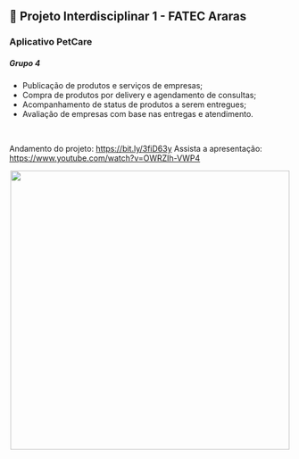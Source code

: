 ## 🐇 Projeto Interdisciplinar 1 - FATEC Araras

### Aplicativo PetCare

##### Grupo 4



* Publicação de produtos e serviços de empresas;
* Compra de produtos por delivery e agendamento de consultas;
* Acompanhamento de status de produtos a serem entregues;
* Avaliação de empresas com base nas entregas e atendimento.
<br>

Andamento do projeto: https://bit.ly/3fiD63y 
Assista a apresentação: https://www.youtube.com/watch?v=OWRZIh-VWP4

<p align="center">
  <img width="500" height="500" src="https://user-images.githubusercontent.com/71787801/117539333-8f800900-afe0-11eb-88ce-53de21063181.png">
</p>
